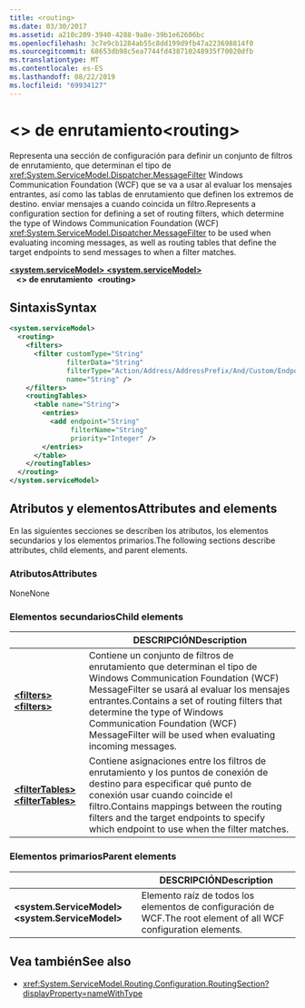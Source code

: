 ```yaml
---
title: <routing>
ms.date: 03/30/2017
ms.assetid: a210c209-3940-4288-9a8e-39b1e62606bc
ms.openlocfilehash: 3c7e9cb1284ab55c8dd199d9fb47a223698814f0
ms.sourcegitcommit: 68653db98c5ea7744fd438710248935f70020dfb
ms.translationtype: MT
ms.contentlocale: es-ES
ms.lasthandoff: 08/22/2019
ms.locfileid: "69934127"
---
```

# <a name="routing"></a><span data-ttu-id="930b5-101">\<> de enrutamiento</span><span class="sxs-lookup"><span data-stu-id="930b5-101">\<routing></span></span>

<span data-ttu-id="930b5-102">Representa una sección de configuración para definir un conjunto de filtros de enrutamiento, que determinan el tipo de <xref:System.ServiceModel.Dispatcher.MessageFilter> Windows Communication Foundation (WCF) que se va a usar al evaluar los mensajes entrantes, así como las tablas de enrutamiento que definen los extremos de destino. enviar mensajes a cuando coincida un filtro.</span><span class="sxs-lookup"><span data-stu-id="930b5-102">Represents a configuration section for defining a set of routing filters, which determine the type of Windows Communication Foundation (WCF) <xref:System.ServiceModel.Dispatcher.MessageFilter> to be used when evaluating incoming messages, as well as routing tables that define the target endpoints to send messages to when a filter matches.</span></span>

<span data-ttu-id="930b5-103">[ **\<system.serviceModel>** ](system-servicemodel.md) </span><span class="sxs-lookup"><span data-stu-id="930b5-103">[**\<system.serviceModel>**](system-servicemodel.md) </span></span>  
<span data-ttu-id="930b5-104">&nbsp;&nbsp; **\<> de enrutamiento**</span><span class="sxs-lookup"><span data-stu-id="930b5-104">&nbsp;&nbsp;**\<routing>**</span></span>
  
## <a name="syntax"></a><span data-ttu-id="930b5-105">Sintaxis</span><span class="sxs-lookup"><span data-stu-id="930b5-105">Syntax</span></span>  
  
```xml  
<system.serviceModel>
  <routing>
    <filters>
      <filter customType="String"
              filterData="String"
              filterType="Action/Address/AddressPrefix/And/Custom/Endpoint/MatchAll/XPath"
              name="String" />
    </filters>
    <routingTables>
      <table name="String">
        <entries>
          <add endpoint="String"
               filterName="String"
               priority="Integer" />
        </entries>
      </table>
    </routingTables>
  </routing>
</system.serviceModel>
```  
  
## <a name="attributes-and-elements"></a><span data-ttu-id="930b5-106">Atributos y elementos</span><span class="sxs-lookup"><span data-stu-id="930b5-106">Attributes and elements</span></span>

<span data-ttu-id="930b5-107">En las siguientes secciones se describen los atributos, los elementos secundarios y los elementos primarios.</span><span class="sxs-lookup"><span data-stu-id="930b5-107">The following sections describe attributes, child elements, and parent elements.</span></span>

### <a name="attributes"></a><span data-ttu-id="930b5-108">Atributos</span><span class="sxs-lookup"><span data-stu-id="930b5-108">Attributes</span></span>

<span data-ttu-id="930b5-109">None</span><span class="sxs-lookup"><span data-stu-id="930b5-109">None</span></span>

### <a name="child-elements"></a><span data-ttu-id="930b5-110">Elementos secundarios</span><span class="sxs-lookup"><span data-stu-id="930b5-110">Child elements</span></span>

|     | <span data-ttu-id="930b5-111">DESCRIPCIÓN</span><span class="sxs-lookup"><span data-stu-id="930b5-111">Description</span></span> |
| --- | ----------- |
| [<span data-ttu-id="930b5-112"> **\<filters>** </span><span class="sxs-lookup"><span data-stu-id="930b5-112">**\<filters>**</span></span>](filters-of-routing.md) | <span data-ttu-id="930b5-113">Contiene un conjunto de filtros de enrutamiento que determinan el tipo de Windows Communication Foundation (WCF) MessageFilter se usará al evaluar los mensajes entrantes.</span><span class="sxs-lookup"><span data-stu-id="930b5-113">Contains a set of routing filters that determine the type of Windows Communication Foundation (WCF) MessageFilter will be used when evaluating incoming messages.</span></span> |
| [<span data-ttu-id="930b5-114"> **\<filterTables>** </span><span class="sxs-lookup"><span data-stu-id="930b5-114">**\<filterTables>**</span></span>](filtertables.md) | <span data-ttu-id="930b5-115">Contiene asignaciones entre los filtros de enrutamiento y los puntos de conexión de destino para especificar qué punto de conexión usar cuando coincide el filtro.</span><span class="sxs-lookup"><span data-stu-id="930b5-115">Contains mappings between the routing filters and the target endpoints to specify which endpoint to use when the filter matches.</span></span> |

### <a name="parent-elements"></a><span data-ttu-id="930b5-116">Elementos primarios</span><span class="sxs-lookup"><span data-stu-id="930b5-116">Parent elements</span></span>

|     | <span data-ttu-id="930b5-117">DESCRIPCIÓN</span><span class="sxs-lookup"><span data-stu-id="930b5-117">Description</span></span> |
| --- | ----------- |
| <span data-ttu-id="930b5-118">**\<system.ServiceModel>**</span><span class="sxs-lookup"><span data-stu-id="930b5-118">**\<system.ServiceModel>**</span></span> | <span data-ttu-id="930b5-119">Elemento raíz de todos los elementos de configuración de WCF.</span><span class="sxs-lookup"><span data-stu-id="930b5-119">The root element of all WCF configuration elements.</span></span> |

## <a name="see-also"></a><span data-ttu-id="930b5-120">Vea también</span><span class="sxs-lookup"><span data-stu-id="930b5-120">See also</span></span>

- <xref:System.ServiceModel.Routing.Configuration.RoutingSection?displayProperty=nameWithType>
